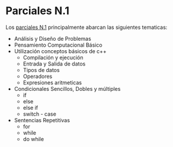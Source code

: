 # Parciales N.1

Los [parciales N.1](https://sophia.javeriana.edu.co/programacion/parciales?anio_acad=All&field_periodo_academico_target_id=All&field_asignatura_target_id=14&field_numero_de_parcial_target_id=10) principalmente abarcan las siguientes tematicas:

- Análisis y Diseño de Problemas
- Pensamiento Computacional Básico
- Utilización conceptos básicos de c++
  - Compilación y ejecución
  - Entrada y Salida de datos
  - Tipos de datos
  - Operadores
  - Expresiones aritmeticas
- Condicionales Sencillos, Dobles y múltiples
  - if
  - else
  - else if
  - switch - case
- Sentencias Repetitivas
  - for
  - while
  - do while
